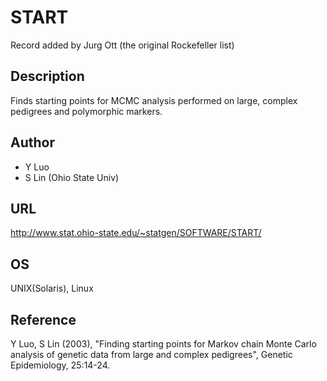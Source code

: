 # START
Record added by Jurg Ott (the original Rockefeller list)

## Description
Finds starting points for MCMC analysis performed on large, complex pedigrees and polymorphic markers.

## Author
* Y Luo
* S Lin (Ohio State Univ)

## URL
http://www.stat.ohio-state.edu/~statgen/SOFTWARE/START/

## OS
UNIX(Solaris), Linux

## Reference
Y Luo, S Lin (2003), "Finding starting points for Markov chain Monte Carlo analysis of genetic data from large and complex pedigrees", Genetic Epidemiology, 25:14-24.